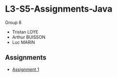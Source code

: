# L3-S5-Assignments-Java
Group 8
- Tristan LOYE
- Arthur BUISSON
- Luc MARIN

## Assignments
- [Assignment 1](/Assignment1-Swing-Events/)